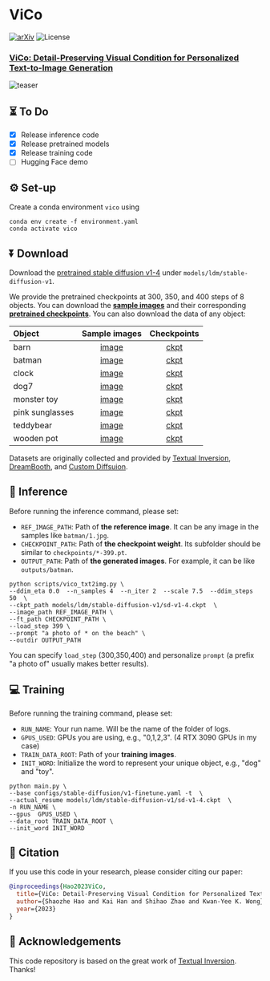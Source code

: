 # ViCo
[![arXiv](https://img.shields.io/badge/arXiv-2306.00971%20-b31b1b)](https://arxiv.org/abs/2306.00971)
![License](https://img.shields.io/github/license/haoosz/ViCo?color=lightgray)

### [**ViCo: Detail-Preserving Visual Condition for Personalized Text-to-Image Generation**](https://arxiv.org/abs/2306.00971)

![teaser](img/teaser.png)

## ⏳ To Do
- [x] Release inference code
- [x] Release pretrained models
- [x] Release training code
- [ ] Hugging Face demo 

## ⚙️ Set-up
Create a conda environment `vico` using
```
conda env create -f environment.yaml
conda activate vico
```

## ⏬ Download
Download the [pretrained stable diffusion v1-4](https://huggingface.co/CompVis/stable-diffusion-v-1-4-original/resolve/main/sd-v1-4.ckpt) under `models/ldm/stable-diffusion-v1`.

We provide the pretrained checkpoints at 300, 350, and 400 steps of 8 objects. You can download the [**sample images**](https://drive.google.com/drive/folders/1m8TCsY-C1tIOflHtWnFzTbw2C6dq67mC?usp=sharing) and their corresponding [**pretrained checkpoints**](https://drive.google.com/drive/folders/1I9BJpTLEGueK2hCaR2RKdQrlTrtF24lC?usp=drive_link). You can also download the data of any object:

|  Object   | Sample images | Checkpoints |
|  :----  | :----:  | :----:  |
|  barn  | [image](https://drive.google.com/drive/folders/1bS3QYwzAOnOJcdqUNQ4VSGFnlBN87elT?usp=drive_link) | [ckpt](https://drive.google.com/drive/folders/1EsLeRkPUg7WH-nMCept28pVaX0IPlCGu?usp=drive_link) |
|  batman | [image](https://drive.google.com/drive/folders/1S_UFE9mAgaqWHNxrb2XudnuIyWafSwlv?usp=drive_link) | [ckpt](https://drive.google.com/drive/folders/1elwu9CNtzx_hwK23SbJiSfLkpMtbA66d?usp=drive_link) |
|  clock  | [image](https://drive.google.com/drive/folders/1L4AqVO0o6dapAxjjfSUCVGwd9iB5hIv2?usp=drive_link)  |  [ckpt](https://drive.google.com/drive/folders/1N0E-he1GLH_3c-H1E8204xYzOKU-RT_X?usp=drive_link)  |
|  dog7  | [image](https://drive.google.com/drive/folders/107YOi1qXHnGeDuAaxxe4AW9fj17hehxX?usp=drive_link)   |  [ckpt](https://drive.google.com/drive/folders/1SujoFfOBeKbZI74mFrdCsDIov_5xprHb?usp=drive_link)  |
|  monster toy  |  [image](https://drive.google.com/drive/folders/18nIAXQsG5KaGys2yNJtIuYso2cgZh-2f?usp=drive_link)  |  [ckpt](https://drive.google.com/drive/folders/1EzDjyyya7_zOflOG5rPkxY--R5OxejYx?usp=drive_link)   |
|  pink sunglasses  |  [image](https://drive.google.com/drive/folders/10it3Sd9U1wbkfksMWfFHXeAch6uanEDr?usp=drive_link)  |   [ckpt](https://drive.google.com/drive/folders/1aHnAgM4dpWFsqiNeg3mIX68G6xjfuZ-X?usp=drive_link)   |
|  teddybear  |  [image](https://drive.google.com/drive/folders/1lT8mOSgeh0P8DlfIh34qC2cvk2QaqSBo?usp=drive_link)  |  [ckpt](https://drive.google.com/drive/folders/1630qFd06T2Kz46pb-hs9OA99v3LD44IQ?usp=drive_link)   |
|  wooden pot  |  [image](https://drive.google.com/drive/folders/1eVDMNAfAEroqMV8AiFlBqRGNcElmWw70?usp=drive_link)  |  [ckpt](https://drive.google.com/drive/folders/1kXQuzfSsAJ895gHZJDiFF-5BHoX49gOx?usp=drive_link)    |

Datasets are originally collected and provided by [Textual Inversion](https://github.com/rinongal/textual_inversion), [DreamBooth](https://github.com/google/dreambooth), and [Custom Diffsuion](https://github.com/adobe-research/custom-diffusion).

## 🚀 Inference
Before running the inference command, please set:  
- `REF_IMAGE_PATH`: Path of **the reference image**. It can be any image in the samples like `batman/1.jpg`.
- `CHECKPOINT_PATH`: Path of **the checkpoint weight**. Its 
subfolder should be similar to `checkpoints/*-399.pt`.
- `OUTPUT_PATH`: Path of **the generated images**. For example, it can be like `outputs/batman`.
```
python scripts/vico_txt2img.py \
--ddim_eta 0.0  --n_samples 4  --n_iter 2  --scale 7.5  --ddim_steps 50  \
--ckpt_path models/ldm/stable-diffusion-v1/sd-v1-4.ckpt  \
--image_path REF_IMAGE_PATH \
--ft_path CHECKPOINT_PATH \
--load_step 399 \
--prompt "a photo of * on the beach" \
--outdir OUTPUT_PATH
```
You can specify `load_step` (300,350,400) and personalize `prompt` (a prefix "a photo of" usually makes better results).

## 💻 Training
Before running the training command, please set:
- `RUN_NAME`: Your run name. Will be the name of the folder of logs.
- `GPUS_USED`: GPUs you are using, e.g., "0,1,2,3". (4 RTX 3090 GPUs in my case)
- `TRAIN_DATA_ROOT`: Path of your **training images**.
- `INIT_WORD`: Initialize the word to represent your unique object, e.g., "dog" and "toy".
```
python main.py \
--base configs/stable-diffusion/v1-finetune.yaml -t  \
--actual_resume models/ldm/stable-diffusion-v1/sd-v1-4.ckpt  \
-n RUN_NAME \
--gpus  GPUS_USED \
--data_root TRAIN_DATA_ROOT \
--init_word INIT_WORD
```

## 📖 Citation
If you use this code in your research, please consider citing our paper:
```bibtex
@inproceedings{Hao2023ViCo,
  title={ViCo: Detail-Preserving Visual Condition for Personalized Text-to-Image Generation},
  author={Shaozhe Hao and Kai Han and Shihao Zhao and Kwan-Yee K. Wong},
  year={2023}
}
```

## 💐 Acknowledgements
This code repository is based on the great work of [Textual Inversion](https://github.com/rinongal/textual_inversion). Thanks!
